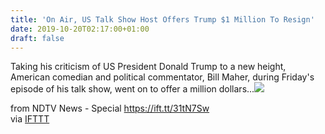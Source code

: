 ```yaml
---
title: 'On Air, US Talk Show Host Offers Trump $1 Million To Resign'
date: 2019-10-20T02:17:00+01:00
draft: false
---
```


Taking his criticism of US President Donald Trump to a new height, American comedian and political commentator, Bill Maher, during Friday's episode of his talk show, went on to offer a million dollars...![](http://feeds.feedburner.com/~r/NDTV-LatestNews/~4/UXRPDboSPEc)  
  
from NDTV News - Special https://ift.tt/31tN7Sw  
via [IFTTT](https://ifttt.com/?ref=da&site=blogger)